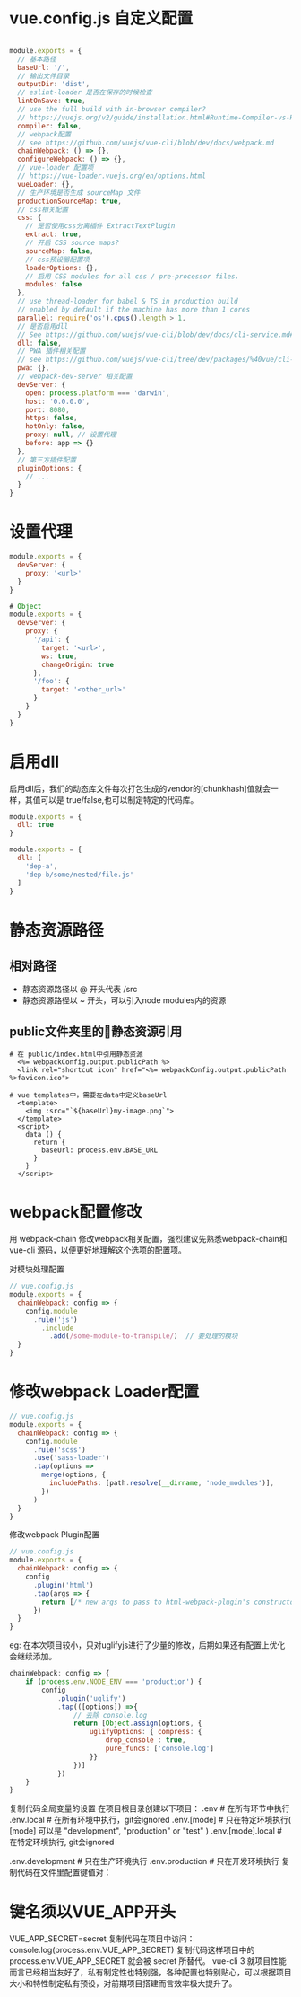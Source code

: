 # vue.config.js 自定义配置

```js

module.exports = {
  // 基本路径
  baseUrl: '/',
  // 输出文件目录
  outputDir: 'dist',
  // eslint-loader 是否在保存的时候检查
  lintOnSave: true,
  // use the full build with in-browser compiler?
  // https://vuejs.org/v2/guide/installation.html#Runtime-Compiler-vs-Runtime-only
  compiler: false,
  // webpack配置
  // see https://github.com/vuejs/vue-cli/blob/dev/docs/webpack.md
  chainWebpack: () => {},
  configureWebpack: () => {},
  // vue-loader 配置项
  // https://vue-loader.vuejs.org/en/options.html
  vueLoader: {},
  // 生产环境是否生成 sourceMap 文件
  productionSourceMap: true,
  // css相关配置
  css: {
    // 是否使用css分离插件 ExtractTextPlugin
    extract: true,
    // 开启 CSS source maps?
    sourceMap: false,
    // css预设器配置项
    loaderOptions: {},
    // 启用 CSS modules for all css / pre-processor files.
    modules: false
  },
  // use thread-loader for babel & TS in production build
  // enabled by default if the machine has more than 1 cores
  parallel: require('os').cpus().length > 1,
  // 是否启用dll
  // See https://github.com/vuejs/vue-cli/blob/dev/docs/cli-service.md#dll-mode
  dll: false,
  // PWA 插件相关配置
  // see https://github.com/vuejs/vue-cli/tree/dev/packages/%40vue/cli-plugin-pwa
  pwa: {},
  // webpack-dev-server 相关配置
  devServer: {
    open: process.platform === 'darwin',
    host: '0.0.0.0',
    port: 8080,
    https: false,
    hotOnly: false,
    proxy: null, // 设置代理
    before: app => {}
  },
  // 第三方插件配置
  pluginOptions: {
    // ...
  }
}


```
# 设置代理

```js
module.exports = {
  devServer: {
    proxy: '<url>'
  }
}

# Object
module.exports = {
  devServer: {
    proxy: {
      '/api': {
        target: '<url>',
        ws: true,
        changeOrigin: true
      },
      '/foo': {
        target: '<other_url>'
      }
    }
  }
}
```

# 启用dll
启用dll后，我们的动态库文件每次打包生成的vendor的[chunkhash]值就会一样，其值可以是 true/false,也可以制定特定的代码库。

```js
module.exports = {
  dll: true
}

module.exports = {
  dll: [
    'dep-a',
    'dep-b/some/nested/file.js'
  ]
}
```

# 静态资源路径
## 相对路径

- 静态资源路径以 @ 开头代表  <projectRoot>/src
- 静态资源路径以 ~  开头，可以引入node modules内的资源



## public文件夹里的静态资源引用
```vueejs
# 在 public/index.html中引用静态资源
  <%= webpackConfig.output.publicPath %>
  <link rel="shortcut icon" href="<%= webpackConfig.output.publicPath %>favicon.ico">

# vue templates中，需要在data中定义baseUrl
  <template>
    <img :src="`${baseUrl}my-image.png`">
  </template>
  <script>
    data () {
      return {
        baseUrl: process.env.BASE_URL
      }
    }
  </script>
```

# webpack配置修改
用 webpack-chain 修改webpack相关配置，强烈建议先熟悉webpack-chain和vue-cli 源码，以便更好地理解这个选项的配置项。

对模块处理配置

```js
// vue.config.js
module.exports = {
  chainWebpack: config => {
    config.module
      .rule('js')
        .include
          .add(/some-module-to-transpile/)  // 要处理的模块
  }
}
```


# 修改webpack Loader配置

```js
// vue.config.js
module.exports = {
  chainWebpack: config => {
    config.module
      .rule('scss')
      .use('sass-loader')
      .tap(options =>
        merge(options, {
          includePaths: [path.resolve(__dirname, 'node_modules')],
        })
      )
  }
}
```


修改webpack Plugin配置

```js
// vue.config.js
module.exports = {
  chainWebpack: config => {
    config
      .plugin('html')
      .tap(args => {
        return [/* new args to pass to html-webpack-plugin's constructor */]
      })
  }
}
```


eg: 在本次项目较小，只对uglifyjs进行了少量的修改，后期如果还有配置上优化会继续添加。

```js
chainWebpack: config => {
    if (process.env.NODE_ENV === 'production') { 
        config
            .plugin('uglify')
            .tap(([options]) =>{
                // 去除 console.log
                return [Object.assign(options, {
                    uglifyOptions: { compress: {
                        drop_console : true,
                        pure_funcs: ['console.log']
                    }}
                })]
            })
    }
}
```

复制代码全局变量的设置
在项目根目录创建以下项目：
.env                # 在所有环节中执行
.env.local          # 在所有环境中执行，git会ignored
.env.[mode]         # 只在特定环境执行( [mode] 可以是 "development", "production" or "test" )
.env.[mode].local   # 在特定环境执行, git会ignored


.env.development    # 只在生产环境执行
.env.production     # 只在开发环境执行
复制代码在文件里配置键值对：
# 键名须以VUE_APP开头
VUE_APP_SECRET=secret
复制代码在项目中访问：
console.log(process.env.VUE_APP_SECRET)
复制代码这样项目中的 process.env.VUE_APP_SECRET 就会被 secret 所替代。
vue-cli 3 就项目性能而言已经相当友好了，私有制定性也特别强，各种配置也特别贴心，可以根据项目大小和特性制定私有预设，对前期项目搭建而言效率极大提升了。





